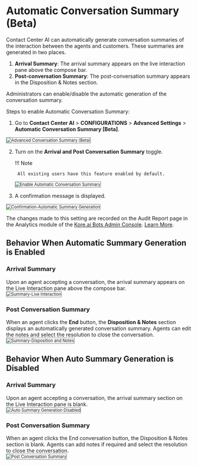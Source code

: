 # Automatic Conversation Summary (Beta)

Contact Center AI can automatically generate conversation summaries of the interaction between the agents and customers. These summaries are generated in two places.

1. **Arrival Summary**: The arrival summary appears on the live interaction pane above the compose bar.
2. **Post-conversation Summary**: The post-conversation summary appears in the Disposition & Notes section.

Administrators can enable/disable the automatic generation of the conversation summary.

Steps to enable Automatic Conversation Summary:

1. Go to **Contact Center AI** > **CONFIGURATIONS** > **Advanced Settings** > **Automatic Conversation Summary [Beta]**.  
<img src="../images/advanced-conversation-summary-beta.png" alt="Advanced Conversation Summary (Beta)" title="Advanced Conversation Summary (Beta)" style="border: 1px solid gray; zoom:80%;">

2. Turn on the  **Arrival and Post Conversation Summary** toggle.

    !!! Note

        All existing users have this feature enabled by default.

    <img src="../images/enable-automatic-conversation-summary.png" alt="Enable Automatic Conversation Summary" title="Enable Automatic Conversation Summary" style="border: 1px solid gray; zoom:80%;">

3. A confirmation message is displayed.
<img src="../images/confirmation-automatic-summary-generation.png" alt="Confirmation-Automatic Summary Generation" title="Confirmation-Automatic Summary Generation" style="border: 1px solid gray; zoom:80%;">

The changes made to this setting are recorded on the Audit Report page in the Analytics module of the [Kore.ai Bots Admin Console](../../../administration/adminconsole.md#intro-to-bots-admin-console).  [Learn More](../../../administration/analytics.md#audit-report-details).

## Behavior When Automatic Summary Generation is Enabled

### Arrival Summary

Upon an agent accepting a conversation, the arrival summary appears on the Live Interaction pane above the compose bar.  
<img src="../images/live-interaction-summary.png" alt="Summary-Live Interaction" title="Summary-Live Interaction" style="border: 1px solid gray; zoom:80%;">

### Post Conversation Summary

When an agent clicks the **End** button, the **Disposition & Notes** section displays an automatically generated conversation summary. Agents can edit the notes and select the resolution to close the conversation.
<img src="../images/disposition-and-notes.png" alt="Summary-Disposition and Notes" title="Summary-Disposition and Notes" style="border: 1px solid gray; zoom:80%;">

## Behavior When Auto Summary Generation is Disabled

### Arrival Summary

Upon an agent accepting a conversation, the arrival summary section on the Live Interaction pane is blank.  
<img src="../images/live-interaction-summary.png" alt="Auto Summary Generation Disabled" title="Auto Summary Generation Disabled" style="border: 1px solid gray; zoom:80%;">

### Post Conversation Summary

When an agent clicks the End conversation button, the Disposition & Notes section is blank. Agents can add notes if required and select the resolution to close the conversation.  
<img src="../images/post-conversation-summary.png" alt="Post Conversation Summary" title="Post Conversation Summary" style="border: 1px solid gray; zoom:80%;">